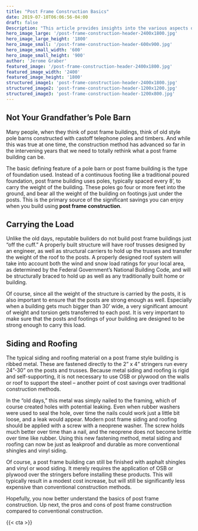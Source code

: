 ```yaml
---
title: "Post Frame Construction Basics"
date: 2019-07-10T06:06:56-04:00
draft: false
Description: "This article provides insights into the various aspects of post frame construction. The pros and cons of post frame building compared to conventional construction, as well as the benefits and potential limitations of this construction method. "
hero_image_large: '/post-frame-construction-header-2400x1800.jpg'
hero_image_large_height: '1800'
hero_image_small: '/post-frame-construction-header-600x900.jpg'
hero_image_small_width: '600'
hero_image_small_height: '900'
author: 'Jerome Graber'
featured_image: '/post-frame-construction-header-2400x1800.jpg'
featured_image_width: '2400'
featured_image_height: '1800'
structured_image1: 'post-frame-construction-header-2400x1800.jpg'
structured_image2: 'post-frame-construction-header-1200x1200.jpg'
structured_image3: 'post-frame-construction-header-1200x800.jpg'
---
```


## Not Your Grandfather’s Pole Barn

Many people, when they think of post frame buildings, think of old style pole barns constructed with castoff telephone poles and timbers. And while this was true at one time, the construction method has advanced so far in the intervening years that we need to totally rethink what a post frame building can be. 

The basic defining feature of a pole barn or post frame building is the type of foundation used. Instead of a continuous footing like a traditional poured foundation, post frame building uses poles, typically spaced every 8’, to carry the weight of the building. These poles go four or more feet into the ground, and bear all the weight of the building on footings just under the posts. This is the primary source of the significant savings you can enjoy when you build using **post frame construction**. 

## Carrying the Load

Unlike the old days, reputable builders do not build post frame buildings just “off the cuff.” A properly built structure will have roof trusses designed by an engineer, as well as structural carriers to hold up the trusses and transfer the weight of the roof to the posts. A properly designed roof system will take into account both the wind and snow load ratings for your local area, as determined by the Federal Government’s National Building Code, and will be structurally braced to hold up as well as any traditionally built home or building. 

Of course, since all the weight of the structure is carried by the posts, it is also important to ensure that the posts are strong enough as well.  Especially when a building gets much bigger than 30’ wide, a very significant amount of weight and torsion gets transferred to each post. It is very important to make sure that the posts and footings of your building are designed to be strong enough to carry this load. 

## Siding and Roofing

The typical siding and roofing material on a post frame style building is ribbed metal. These are fastened directly to the 2” x 4” stringers run every 24”-30” on the posts and trusses. Because metal siding and roofing is rigid and self-supporting, it is not necessary to use OSB or plywood on the walls or roof to support the steel – another point of cost savings over traditional construction methods. 

In the “old days,” this metal was simply nailed to the framing, which of course created holes with potential leaking. Even when rubber washers were used to seal the hole, over time the nails could work just a little bit loose, and a leak would appear. Modern post frame siding and roofing should be applied with a screw with a neoprene washer. The screw holds much better over time than a nail, and the neoprene does not become brittle over time like rubber. Using this new fastening method, metal siding and roofing can now be just as leakproof and durable as more conventional shingles and vinyl siding. 

Of course, a post frame building can still be finished with asphalt shingles and vinyl or wood siding. It merely requires the application of OSB or plywood over the stringers before installing these products. This will typically result in a modest cost increase, but will still be significantly less expensive than conventional construction methods. 

Hopefully, you now better understand the basics of post frame construction. Up next, the pros and cons of post frame construction compared to conventional construction. 



{{< cta >}}
